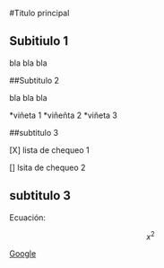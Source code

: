 #Titulo principal
## Subitiulo 1
bla bla bla

##Subtitulo 2

bla bla bla

*viñeta 1
*viñeñta 2
*viñeta 3

##subtitulo 3

[X] lista de chequeo 1

[] lsita de chequeo 2

## subtitulo 3

Ecuación:

$$ x^2$$

[Google](https://www.google.com/)
